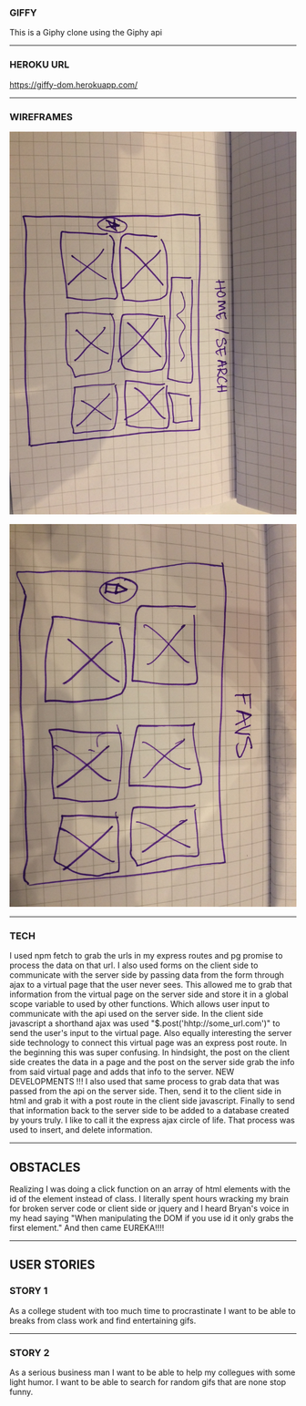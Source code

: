 ### GIFFY
This is a Giphy clone using the Giphy api

---
### HEROKU URL
https://giffy-dom.herokuapp.com/   

---
### WIREFRAMES
![WF1](/wireframes/wireframe1.JPG?raw=true)

![WF2](/wireframes/wireframe2.JPG?raw=true)

---

### TECH
I used npm fetch to grab the urls in my express routes and pg promise to process the data
on that url. I also used forms on the client side to communicate with the server side by 
passing data from the form through ajax to a virtual page that the user never sees. This allowed
me to grab that information from the virtual page on the server side and store it in a global
scope variable to used by other functions. Which allows user input to communicate with the api
used on the server side. In the client side javascript a shorthand ajax was used 
"$.post('hhtp://some_url.com')" to send the user's input to the virtual page. Also equally
interesting the server side technology to connect this virtual page was an express post
route. In the beginning this was super confusing. In hindsight, the post on the client side
creates the data in a page and the post on the server side grab the info from said virtual page
and adds that info to the server. NEW DEVELOPMENTS !!!
I also used that same process to grab data that was passed from the api on the server side.
Then, send it to the client side in html and grab it with a post route in the client side javascript. Finally to send that information back to the server side to be added to a database
created by yours truly. I like to call it the express ajax circle of life. That process was
used to insert, and delete information.


---
## OBSTACLES
Realizing I was doing a click function on an array of html elements with the id of the 
element instead of class. I literally spent hours wracking my brain for broken server code
or client side or jquery and I heard Bryan's voice in my head saying "When manipulating the DOM
if you use id it only grabs the first element." And then came EUREKA!!!! 

---

##  USER STORIES

### STORY 1
 As a college student with too much time to procrastinate I want to be able to 
 breaks from class work and find entertaining gifs. 


---

### STORY 2
As a serious business man I want to be able to help my collegues with some
light humor. I want to be able to search for random gifs that are none stop funny.







